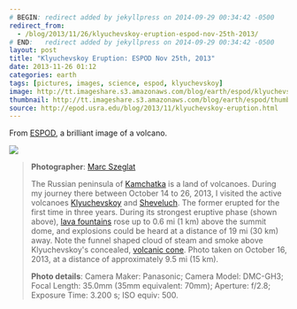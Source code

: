 ```yaml
---
# BEGIN: redirect added by jekyllpress on 2014-09-29 00:34:42 -0500
redirect_from:
  - /blog/2013/11/26/klyuchevskoy-eruption-espod-nov-25th-2013/
# END:   redirect added by jekyllpress on 2014-09-29 00:34:42 -0500
layout: post
title: "Klyuchevskoy Eruption: ESPOD Nov 25th, 2013"
date: 2013-11-26 01:12
categories: earth
tags: [pictures, images, science, espod, klyuchevskoy]
image: http://tt.imageshare.s3.amazonaws.com/blog/earth/espod/klyuchevskoy-eruption.jpg
thumbnail: http://tt.imageshare.s3.amazonaws.com/blog/earth/espod/thumbs/klyuchevskoy-eruption.gif
source: http://epod.usra.edu/blog/2013/11/klyuchevskoy-eruption.html
---
```

From [ESPOD]({{page.source}}), a brilliant image of a volcano.

![]({{page.image}})

> **Photographer**: [Marc Szeglat](mailto:szeglat@arcor.de)  
> 
> The Russian peninsula of
> [Kamchatka](http://en.wikipedia.org/wiki/Kamchatka_Peninsula) is a
> land of volcanoes. During my journey there between October 14 to 26,
> 2013, I visited the active volcanoes
> [Klyuchevskoy](http://www.volcanodiscovery.com/klyuchevskoy/news.html)
> and
> [Sheveluch](http://volcano.oregonstate.edu/oldroot/volcanoes/sheveluch/sheveluch.html).
> The former erupted for the first time in three years. During its
> strongest eruptive phase (shown above),
> [lava fountains](http://www.wired.com/wiredscience/2013/10/lava-fountains-and-lava-flows-from-russias-kliuchevskoi/)
> rose up to 0.6 mi (1 km) above the summit dome, and explosions could
> be heard at a distance of 19 mi (30 km) away. Note the funnel shaped
> cloud of steam and smoke above Klyuchevskoy's concealed, 
> [volcanic cone](http://education.nationalgeographic.com/education/encyclopedia/volcanic-cone/?ar_a=1).
> Photo taken on October 16, 2013, at a distance of approximately 9.5 mi
> (15 km).
>
> **Photo details**: Camera Maker: Panasonic; Camera Model: DMC-GH3;
> Focal Length: 35.0mm (35mm equivalent: 70mm); Aperture: f/2.8;
> Exposure Time: 3.200 s; ISO equiv: 500.

